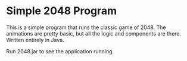 # Simple 2048 Program

This is a simple program that runs the classic game of 2048. The animations are pretty basic, but all the logic
and components are there. Written entirely in Java.

Run 2048.jar to see the application running.